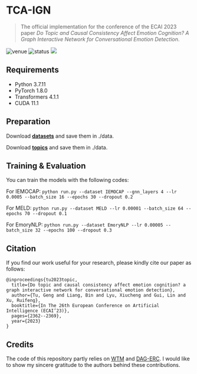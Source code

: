 # TCA-IGN

> The official implementation for the conference of the ECAI 2023 paper *Do Topic and Causal Consistency Affect Emotion Cognition? A Graph Interactive Network for Conversational Emotion Detection*.

<img src="https://img.shields.io/badge/Venue-ECAI--23-blue" alt="venue"/> <img src="https://img.shields.io/badge/Status-Accepted-success" alt="status"/> <img src="https://img.shields.io/badge/Issues-Welcome-red">

## Requirements
* Python 3.7.11
* PyTorch 1.8.0
* Transformers 4.1.1
* CUDA 11.1

## Preparation
Download [**datasets**](https://drive.google.com/file/d/1I47mbbHSc2vkNXZs_NjRng-7cglqDdSd/view?usp=drive_link) and save them in ./data.

Download [**topics**](https://drive.google.com/file/d/1hiV9SWM5hh_KgLJSXWjjvmSfAXtbMhOB/view?usp=drive_link) and save them in ./data.

## Training & Evaluation
You can train the models with the following codes:

For IEMOCAP: ```python run.py --dataset IEMOCAP --gnn_layers 4 --lr 0.0005 --batch_size 16 --epochs 30 --dropout 0.2 ```

For MELD: ```python run.py --dataset MELD --lr 0.00001 --batch_size 64 --epochs 70 --dropout 0.1 ```

For EmoryNLP: ```python run.py --dataset EmoryNLP --lr 0.00005 --batch_size 32 --epochs 100 --dropout 0.3 ```

## Citation
If you find our work useful for your research, please kindly cite our paper as follows:
```
@inproceedings{tu2023topic,
  title={Do topic and causal consistency affect emotion cognition? a graph interactive network for conversational emotion detection},
  author={Tu, Geng and Liang, Bin and Lyu, Xiucheng and Gui, Lin and Xu, Ruifeng},
  booktitle={In The 26th European Conference on Artificial Intelligence (ECAI’23)},
  pages={2362--2369},
  year={2023}
}
```

## Credits
The code of this repository partly relies on [WTM](https://github.com/zll17/Neural_Topic_Models) and [DAG-ERC](https://github.com/shenwzh3/DAG-ERC). I would like to show my sincere gratitude to the authors behind these contributions.


